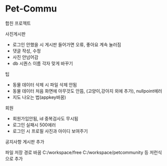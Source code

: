 # Pet-Commu
합친 프로젝트

사진게시판
- 로그인 안했을 시 게시판 들어가면 오류, 좋아요 계속 눌러짐
- 댓글 작성, 수정
- 사진 안넘어감
- db 시퀀스 이름 각자 맞게 바꾸기

팁
- 동물 데이터 삭제 시 파일 삭제 안됨
- 동물 데이터 처음 화면에 아무것도 안뜸, (고양이,강아지 외에 추가), nullpoint에러
- 지도 나오는 법(appkey바꿈) 

회원
- 회원가입안됨, id 중복검사도 무시됨
- 로그인 실패시 500에러
- 로그인 시 프로필 사진과 아이디 보여주기

공지사항 게시판 추가

파일 저장 경로 바꿈
C:/workspace/free
C:/workspace/petcommunity
등 저런식으로 추가
